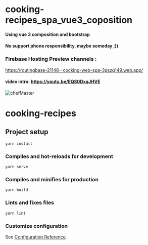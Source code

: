 # cooking-recipes_spa_vue3_coposition
#### Using vue 3 composition and bootstrap
#### No support phone responsibility, maybe someday ;))
### Firebase Hosting Preview channels :
https://routingbase-21148--cocking-web-spa-3pszg149.web.app/

#### video intro: https://youtu.be/EQS0DxqJHVE
![chefMaster](https://user-images.githubusercontent.com/51271834/173125312-a3f46a30-38c5-4aca-8f48-cfa6b55c1a45.png)


# cooking-recipes

## Project setup
```
yarn install
```

### Compiles and hot-reloads for development
```
yarn serve
```

### Compiles and minifies for production
```
yarn build
```

### Lints and fixes files
```
yarn lint
```

### Customize configuration
See [Configuration Reference](https://cli.vuejs.org/config/).
